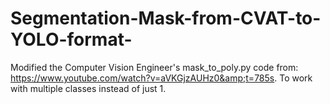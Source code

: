 # Segmentation-Mask-from-CVAT-to-YOLO-format-
Modified the Computer Vision Engineer's mask_to_poly.py code from: https://www.youtube.com/watch?v=aVKGjzAUHz0&amp;t=785s. To work with multiple classes instead of just 1. 

